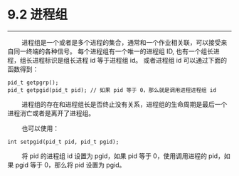 # 9.2 进程组
***

&emsp;&emsp;
进程组是一个或者是多个进程的集合，通常和一个作业相关联，可以接受来自同一终端的各种信号。
每个进程组有一个唯一的进程组 ID, 也有一个组长进程，组长进程标识是组长进程 id 等于进程组 id。
或者进程组 id 可以通过下面的函数得到：

    pid_t getpgrp();
    pid_t getpgid(pid_t pid); // 如果 pid 等于 0，那么就是调用进程进程组 id

&emsp;&emsp;
进程组的存在和进程组长是否终止没有关系，进程组的生命周期是最后一个进程消亡或者是离开了进程组。

&emsp;&emsp;
也可以使用：

    int setpgid(pid_t pid, pid_t pgid);

&emsp;&emsp;
将 pid 的进程组 id 设置为 pgid，如果 pid 等于 0，使用调用进程的 pid，如果 pgid 等于 0，那么将 pid 设置为 pgid。